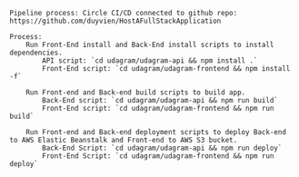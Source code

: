     Pipeline process: Circle CI/CD connected to github repo: https://github.com/duyvien/HostAFullStackApplication

    Process:
    	Run Front-End install and Back-End install scripts to install   dependencies.
			API script: `cd udagram/udagram-api && npm install .`
    		Front-End script: `cd udagram/udagram-frontend && npm install -f`
    		
    	Run Front-end and Back-end build scripts to build app.
    		Back-End script: `cd udagram/udagram-api && npm run build`
			Front-End script: `cd udagram/udagram-frontend && npm run build`

    	Run Front-end and Back-end deployment scripts to deploy Back-end to AWS Elastic Beanstalk and Front-end to AWS S3 bucket.
			Back-End Script: `cd udagram/udagram-api && npm run deploy`
    		Front-End Script: `cd udagram/udagram-frontend && npm run deploy`